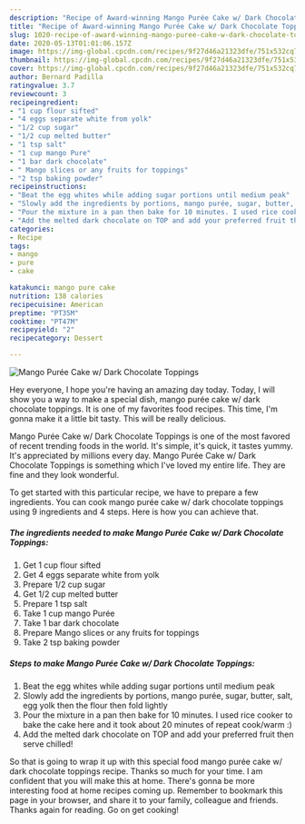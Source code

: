 ```yaml
---
description: "Recipe of Award-winning Mango Purée Cake w/ Dark Chocolate Toppings"
title: "Recipe of Award-winning Mango Purée Cake w/ Dark Chocolate Toppings"
slug: 1020-recipe-of-award-winning-mango-puree-cake-w-dark-chocolate-toppings
date: 2020-05-13T01:01:06.157Z
image: https://img-global.cpcdn.com/recipes/9f27d46a21323dfe/751x532cq70/mango-puree-cake-w-dark-chocolate-toppings-recipe-main-photo.jpg
thumbnail: https://img-global.cpcdn.com/recipes/9f27d46a21323dfe/751x532cq70/mango-puree-cake-w-dark-chocolate-toppings-recipe-main-photo.jpg
cover: https://img-global.cpcdn.com/recipes/9f27d46a21323dfe/751x532cq70/mango-puree-cake-w-dark-chocolate-toppings-recipe-main-photo.jpg
author: Bernard Padilla
ratingvalue: 3.7
reviewcount: 3
recipeingredient:
- "1 cup flour sifted"
- "4 eggs separate white from yolk"
- "1/2 cup sugar"
- "1/2 cup melted butter"
- "1 tsp salt"
- "1 cup mango Pure"
- "1 bar dark chocolate"
- " Mango slices or any fruits for toppings"
- "2 tsp baking powder"
recipeinstructions:
- "Beat the egg whites while adding sugar portions until medium peak"
- "Slowly add the ingredients by portions, mango purée, sugar, butter, salt, egg yolk then the flour then fold lightly"
- "Pour the mixture in a pan then bake for 10 minutes. I used rice cooker to bake the cake here and it took about 20 minutes of repeat cook/warm :)"
- "Add the melted dark chocolate on TOP and add your preferred fruit then serve chilled!"
categories:
- Recipe
tags:
- mango
- pure
- cake

katakunci: mango pure cake 
nutrition: 138 calories
recipecuisine: American
preptime: "PT35M"
cooktime: "PT47M"
recipeyield: "2"
recipecategory: Dessert

---
```



![Mango Purée Cake w/ Dark Chocolate Toppings](https://img-global.cpcdn.com/recipes/9f27d46a21323dfe/751x532cq70/mango-puree-cake-w-dark-chocolate-toppings-recipe-main-photo.jpg)

Hey everyone, I hope you're having an amazing day today. Today, I will show you a way to make a special dish, mango purée cake w/ dark chocolate toppings. It is one of my favorites food recipes. This time, I'm gonna make it a little bit tasty. This will be really delicious.



Mango Purée Cake w/ Dark Chocolate Toppings is one of the most favored of recent trending foods in the world. It's simple, it's quick, it tastes yummy. It's appreciated by millions every day. Mango Purée Cake w/ Dark Chocolate Toppings is something which I've loved my entire life. They are fine and they look wonderful.


To get started with this particular recipe, we have to prepare a few ingredients. You can cook mango purée cake w/ dark chocolate toppings using 9 ingredients and 4 steps. Here is how you can achieve that.

<!--inarticleads1-->

##### The ingredients needed to make Mango Purée Cake w/ Dark Chocolate Toppings:

1. Get 1 cup flour sifted
1. Get 4 eggs separate white from yolk
1. Prepare 1/2 cup sugar
1. Get 1/2 cup melted butter
1. Prepare 1 tsp salt
1. Take 1 cup mango Purée
1. Take 1 bar dark chocolate
1. Prepare  Mango slices or any fruits for toppings
1. Take 2 tsp baking powder




<!--inarticleads2-->

##### Steps to make Mango Purée Cake w/ Dark Chocolate Toppings:

1. Beat the egg whites while adding sugar portions until medium peak
1. Slowly add the ingredients by portions, mango purée, sugar, butter, salt, egg yolk then the flour then fold lightly
1. Pour the mixture in a pan then bake for 10 minutes. I used rice cooker to bake the cake here and it took about 20 minutes of repeat cook/warm :)
1. Add the melted dark chocolate on TOP and add your preferred fruit then serve chilled!




So that is going to wrap it up with this special food mango purée cake w/ dark chocolate toppings recipe. Thanks so much for your time. I am confident that you will make this at home. There's gonna be more interesting food at home recipes coming up. Remember to bookmark this page in your browser, and share it to your family, colleague and friends. Thanks again for reading. Go on get cooking!
